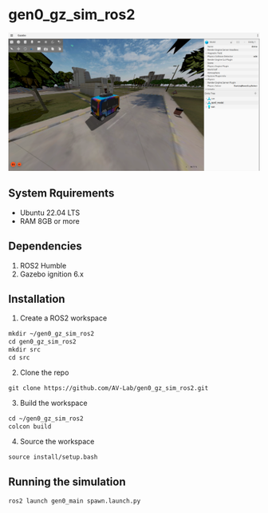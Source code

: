 # gen0_gz_sim_ros2

![](/assets/images/simulation.png)

## System Rquirements 
- Ubuntu 22.04 LTS
- RAM 8GB or more
  
## Dependencies
1) ROS2 Humble
2) Gazebo ignition 6.x

## Installation
1) Create a ROS2 workspace
```
mkdir ~/gen0_gz_sim_ros2
cd gen0_gz_sim_ros2
mkdir src
cd src
```
2) Clone the repo
```
git clone https://github.com/AV-Lab/gen0_gz_sim_ros2.git
```
3) Build the workspace
```
cd ~/gen0_gz_sim_ros2
colcon build
```
4) Source the workspace
```
source install/setup.bash
```

## Running the simulation
```
ros2 launch gen0_main spawn.launch.py 
```

